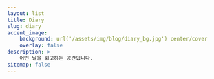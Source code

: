 ```yaml
---
layout: list
title: Diary
slug: diary
accent_image:
    background: url('/assets/img/blog/diary_bg.jpg') center/cover
    overlay: false
description: >
    어떤 날을 회고하는 공간입니다.
sitemap: false
---
```

